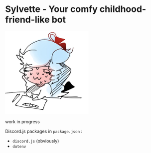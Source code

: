 # Sylvette - Your comfy childhood-friend-like bot  

![anxiety](assets/github/main.png)  

work in progress

Discord.js packages in `package.json` :  

- `discord.js` (obviously)  
- `dotenv`
